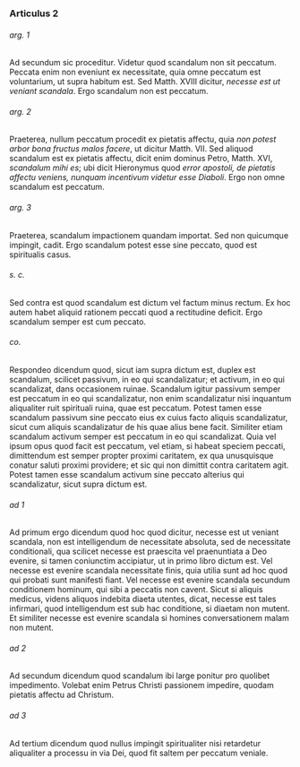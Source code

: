 ### Articulus 2

###### arg. 1
Ad secundum sic proceditur. Videtur quod scandalum non sit peccatum. Peccata enim non eveniunt ex necessitate, quia omne peccatum est voluntarium, ut supra habitum est. Sed Matth. XVIII dicitur, *necesse est ut veniant scandala*. Ergo scandalum non est peccatum.

###### arg. 2
Praeterea, nullum peccatum procedit ex pietatis affectu, quia *non potest arbor bona fructus malos facere*, ut dicitur Matth. VII. Sed aliquod scandalum est ex pietatis affectu, dicit enim dominus Petro, Matth. XVI, *scandalum mihi es*; ubi dicit Hieronymus quod *error apostoli, de pietatis affectu veniens, nunquam incentivum videtur esse Diaboli*. Ergo non omne scandalum est peccatum.

###### arg. 3
Praeterea, scandalum impactionem quandam importat. Sed non quicumque impingit, cadit. Ergo scandalum potest esse sine peccato, quod est spiritualis casus.

###### s. c.
Sed contra est quod scandalum est dictum vel factum minus rectum. Ex hoc autem habet aliquid rationem peccati quod a rectitudine deficit. Ergo scandalum semper est cum peccato.

###### co.
Respondeo dicendum quod, sicut iam supra dictum est, duplex est scandalum, scilicet passivum, in eo qui scandalizatur; et activum, in eo qui scandalizat, dans occasionem ruinae. Scandalum igitur passivum semper est peccatum in eo qui scandalizatur, non enim scandalizatur nisi inquantum aliqualiter ruit spirituali ruina, quae est peccatum. Potest tamen esse scandalum passivum sine peccato eius ex cuius facto aliquis scandalizatur, sicut cum aliquis scandalizatur de his quae alius bene facit. Similiter etiam scandalum activum semper est peccatum in eo qui scandalizat. Quia vel ipsum opus quod facit est peccatum, vel etiam, si habeat speciem peccati, dimittendum est semper propter proximi caritatem, ex qua unusquisque conatur saluti proximi providere; et sic qui non dimittit contra caritatem agit. Potest tamen esse scandalum activum sine peccato alterius qui scandalizatur, sicut supra dictum est.

###### ad 1
Ad primum ergo dicendum quod hoc quod dicitur, necesse est ut veniant scandala, non est intelligendum de necessitate absoluta, sed de necessitate conditionali, qua scilicet necesse est praescita vel praenuntiata a Deo evenire, si tamen coniunctim accipiatur, ut in primo libro dictum est. Vel necesse est evenire scandala necessitate finis, quia utilia sunt ad hoc quod qui probati sunt manifesti fiant. Vel necesse est evenire scandala secundum conditionem hominum, qui sibi a peccatis non cavent. Sicut si aliquis medicus, videns aliquos indebita diaeta utentes, dicat, necesse est tales infirmari, quod intelligendum est sub hac conditione, si diaetam non mutent. Et similiter necesse est evenire scandala si homines conversationem malam non mutent.

###### ad 2
Ad secundum dicendum quod scandalum ibi large ponitur pro quolibet impedimento. Volebat enim Petrus Christi passionem impedire, quodam pietatis affectu ad Christum.

###### ad 3
Ad tertium dicendum quod nullus impingit spiritualiter nisi retardetur aliqualiter a processu in via Dei, quod fit saltem per peccatum veniale.

